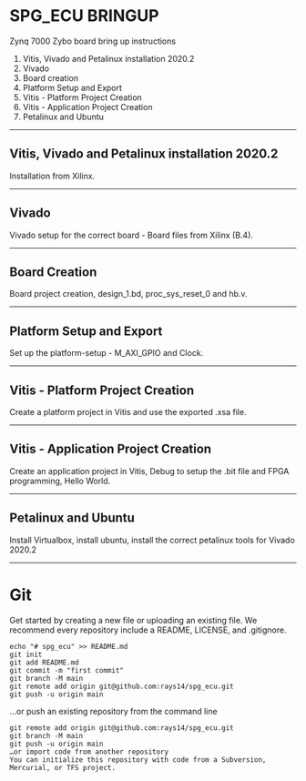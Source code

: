 # SPG_ECU BRINGUP
Zynq 7000 Zybo board bring up instructions
<ol>
    <li> Vitis, Vivado and Petalinux installation 2020.2 </li>
    <li> Vivado </li>
    <li> Board creation </li> 
    <li> Platform Setup and Export </li>
    <li> Vitis - Platform Project Creation </li>
    <li> Vitis - Application Project Creation </li>
    <li> Petalinux and Ubuntu </li>
</ol>
<hr>

## Vitis, Vivado and Petalinux installation 2020.2
Installation from Xilinx.
<hr>

## Vivado
Vivado setup for the correct board - Board files from Xilinx (B.4).
<hr>

## Board Creation
Board project creation, design_1.bd, proc_sys_reset_0 and hb.v.
<hr>

## Platform Setup and Export
Set up the platform-setup - M_AXI_GPIO and Clock.
<hr>

## Vitis - Platform Project Creation
Create a platform project in Vitis and use the exported .xsa file.
<hr>

## Vitis - Application Project Creation
Create an application project in Vitis, Debug to setup the .bit file and FPGA programming, Hello World.
<hr>

## Petalinux and Ubuntu
Install Virtualbox, install ubuntu, install the correct petalinux tools for Vivado 2020.2
<hr>

# Git

Get started by creating a new file or uploading an existing file. We recommend every repository include a README, LICENSE, and .gitignore.
~~~
echo "# spg_ecu" >> README.md
git init
git add README.md
git commit -m "first commit"
git branch -M main
git remote add origin git@github.com:rays14/spg_ecu.git
git push -u origin main
~~~

…or push an existing repository from the command line

~~~
git remote add origin git@github.com:rays14/spg_ecu.git
git branch -M main
git push -u origin main
…or import code from another repository
You can initialize this repository with code from a Subversion, Mercurial, or TFS project.
~~~

